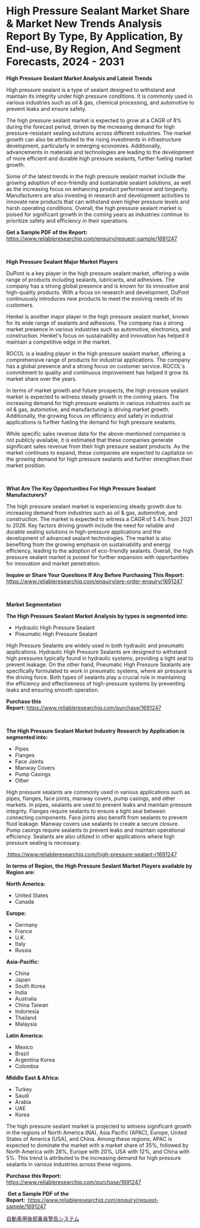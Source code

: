 <p><h1>High Pressure Sealant Market Share & Market New Trends Analysis Report By Type, By Application, By End-use, By Region, And Segment Forecasts, 2024 - 2031</h1></p><p><strong>High Pressure Sealant Market Analysis and Latest Trends</strong></p>
<p><p>High pressure sealant is a type of sealant designed to withstand and maintain its integrity under high pressure conditions. It is commonly used in various industries such as oil & gas, chemical processing, and automotive to prevent leaks and ensure safety.</p><p>The high pressure sealant market is expected to grow at a CAGR of 8% during the forecast period, driven by the increasing demand for high pressure-resistant sealing solutions across different industries. The market growth can also be attributed to the rising investments in infrastructure development, particularly in emerging economies. Additionally, advancements in materials and technologies are leading to the development of more efficient and durable high pressure sealants, further fueling market growth.</p><p>Some of the latest trends in the high pressure sealant market include the growing adoption of eco-friendly and sustainable sealant solutions, as well as the increasing focus on enhancing product performance and longevity. Manufacturers are also investing in research and development activities to innovate new products that can withstand even higher pressure levels and harsh operating conditions. Overall, the high pressure sealant market is poised for significant growth in the coming years as industries continue to prioritize safety and efficiency in their operations.</p></p>
<p><strong>Get a Sample PDF of the Report:&nbsp;</strong> <a href="https://www.reliableresearchiq.com/enquiry/request-sample/1691247">https://www.reliableresearchiq.com/enquiry/request-sample/1691247</a></p>
<p>&nbsp;</p>
<p><strong>High Pressure Sealant Major Market Players</strong></p>
<p><p>DuPont is a key player in the high pressure sealant market, offering a wide range of products including sealants, lubricants, and adhesives. The company has a strong global presence and is known for its innovative and high-quality products. With a focus on research and development, DuPont continuously introduces new products to meet the evolving needs of its customers.</p><p>Henkel is another major player in the high pressure sealant market, known for its wide range of sealants and adhesives. The company has a strong market presence in various industries such as automotive, electronics, and construction. Henkel's focus on sustainability and innovation has helped it maintain a competitive edge in the market.</p><p>ROCOL is a leading player in the high pressure sealant market, offering a comprehensive range of products for industrial applications. The company has a global presence and a strong focus on customer service. ROCOL's commitment to quality and continuous improvement has helped it grow its market share over the years.</p><p>In terms of market growth and future prospects, the high pressure sealant market is expected to witness steady growth in the coming years. The increasing demand for high pressure sealants in various industries such as oil & gas, automotive, and manufacturing is driving market growth. Additionally, the growing focus on efficiency and safety in industrial applications is further fueling the demand for high pressure sealants.</p><p>While specific sales revenue data for the above-mentioned companies is not publicly available, it is estimated that these companies generate significant sales revenue from their high pressure sealant products. As the market continues to expand, these companies are expected to capitalize on the growing demand for high pressure sealants and further strengthen their market position.</p></p>
<p>&nbsp;</p>
<p><strong>What Are The Key Opportunities For High Pressure Sealant Manufacturers?</strong></p>
<p><p>The high pressure sealant market is experiencing steady growth due to increasing demand from industries such as oil & gas, automotive, and construction. The market is expected to witness a CAGR of 5.4% from 2021 to 2026. Key factors driving growth include the need for reliable and durable sealing solutions in high-pressure applications and the development of advanced sealant technologies. The market is also benefiting from the growing emphasis on sustainability and energy efficiency, leading to the adoption of eco-friendly sealants. Overall, the high pressure sealant market is poised for further expansion with opportunities for innovation and market penetration.</p></p>
<p><strong>Inquire or Share Your Questions If Any Before Purchasing This Report:</strong> <a href="https://www.reliableresearchiq.com/enquiry/pre-order-enquiry/1691247">https://www.reliableresearchiq.com/enquiry/pre-order-enquiry/1691247</a></p>
<p>&nbsp;</p>
<p><strong>Market Segmentation</strong></p>
<p><strong>The High Pressure Sealant Market Analysis by types is segmented into:</strong></p>
<p><ul><li>Hydraulic High Pressure Sealant</li><li>Pneumatic High Pressure Sealant</li></ul></p>
<p><p>High Pressure Sealants are widely used in both hydraulic and pneumatic applications. Hydraulic High Pressure Sealants are designed to withstand high pressures typically found in hydraulic systems, providing a tight seal to prevent leakage. On the other hand, Pneumatic High Pressure Sealants are specifically formulated to work in pneumatic systems, where air pressure is the driving force. Both types of sealants play a crucial role in maintaining the efficiency and effectiveness of high-pressure systems by preventing leaks and ensuring smooth operation.</p></p>
<p><strong>Purchase this Report:&nbsp;</strong><a href="https://www.reliableresearchiq.com/purchase/1691247">https://www.reliableresearchiq.com/purchase/1691247</a></p>
<p>&nbsp;</p>
<p><strong>The High Pressure Sealant Market Industry Research by Application is segmented into:</strong></p>
<p><ul><li>Pipes</li><li>Flanges</li><li>Face Joints</li><li>Manway Covers</li><li>Pump Casings</li><li>Other</li></ul></p>
<p><p>High pressure sealants are commonly used in various applications such as pipes, flanges, face joints, manway covers, pump casings, and other markets. In pipes, sealants are used to prevent leaks and maintain pressure integrity. Flanges require sealants to ensure a tight seal between connecting components. Face joints also benefit from sealants to prevent fluid leakage. Manway covers use sealants to create a secure closure. Pump casings require sealants to prevent leaks and maintain operational efficiency. Sealants are also utilized in other applications where high pressure sealing is necessary.</p></p>
<p><a href="https://www.reliableresearchiq.com/high-pressure-sealant-r1691247">&nbsp;https://www.reliableresearchiq.com/high-pressure-sealant-r1691247</a></p>
<p><strong>In terms of Region, the High Pressure Sealant Market Players available by Region are:</strong></p>
<p>
    <p> <strong> North America: </strong>
        <ul>
            <li>United States</li>
            <li>Canada</li>
        </ul>
        </p> 
    <p> <strong> Europe: </strong>
        <ul>
            <li>Germany</li>
            <li>France</li>
            <li>U.K.</li>
            <li>Italy</li>
            <li>Russia</li>
        </ul>
        </p> 
    <p> <strong> Asia-Pacific: </strong>
        <ul>
            <li>China</li>
            <li>Japan</li>
            <li>South Korea</li>
            <li>India</li>
            <li>Australia</li>
            <li>China Taiwan</li>
            <li>Indonesia</li>
            <li>Thailand</li>
            <li>Malaysia</li>
        </ul>
        </p> 
    <p> <strong> Latin America: </strong>
        <ul>
            <li>Mexico</li>
            <li>Brazil</li>
            <li>Argentina Korea</li>
            <li>Colombia</li>
        </ul>
        </p> 
    <p> <strong> Middle East & Africa: </strong>
        <ul>
            <li>Turkey</li>
            <li>Saudi</li>
            <li>Arabia</li>
            <li>UAE</li>
            <li>Korea</li>
        </ul>
    </p>
    </p>
<p><p>The high pressure sealant market is projected to witness significant growth in the regions of North America (NA), Asia Pacific (APAC), Europe, United States of America (USA), and China. Among these regions, APAC is expected to dominate the market with a market share of 35%, followed by North America with 28%, Europe with 20%, USA with 12%, and China with 5%. This trend is attributed to the increasing demand for high pressure sealants in various industries across these regions.</p></p>
<p><strong>Purchase this Report: </strong><a href="https://www.reliableresearchiq.com/purchase/1691247">https://www.reliableresearchiq.com/purchase/1691247</a></p>
<p>&nbsp;<strong>Get a Sample PDF of the Report:&nbsp;&nbsp;</strong><a href="https://www.reliableresearchiq.com/enquiry/request-sample/1691247">https://www.reliableresearchiq.com/enquiry/request-sample/1691247</a></p>
<p><strong></strong></p>
<p><p><a href="https://github.com/dadanedu33/Market-Research-Report-List-2/blob/main/19978892957.md">自動車用後部乗員警告システム</a></p></p>
